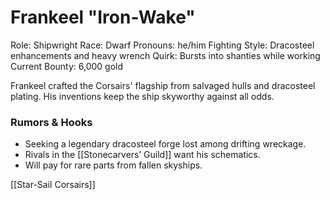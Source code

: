 # Frankeel "Iron-Wake"

Role: Shipwright
Race: Dwarf
Pronouns: he/him
Fighting Style: Dracosteel enhancements and heavy wrench
Quirk: Bursts into shanties while working
Current Bounty: 6,000 gold

Frankeel crafted the Corsairs' flagship from salvaged hulls and dracosteel plating. His inventions keep the ship skyworthy against all odds.

### Rumors & Hooks
- Seeking a legendary dracosteel forge lost among drifting wreckage.
- Rivals in the [[Stonecarvers’ Guild]] want his schematics.
- Will pay for rare parts from fallen skyships.

[[Star-Sail Corsairs]]
